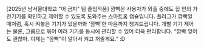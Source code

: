 [2025년 남서울대학교 "어 금지" 팀 졸업작품]
깜빡은 사용자가 외출 중에도 집 안의 가전기기를 확인하고 제어할 수 있도록 도와주는 스마트홈 캡슐입니다.
플러그가 깜빡일 때처럼, 혹시 켜놓은 기기가 있을까봐 '깜빡'한 마음까지 챙겨드립니다. 
개별 기기 제어는 물론, 그룹으로 묶어 여러 기기를 동시에 관리할 수 있어 더욱 편리합니다. 
“깜빡 잊어도 괜찮아. 이제는 "깜빡"이 알아서 켜고 꺼줄게요.” :D

